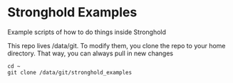 # Stronghold Examples

Example scripts of how to do things inside Stronghold

This repo lives /data/git. To modify them, you clone the repo to your home directory. That way, you can always pull in new changes

```
cd ~
git clone /data/git/stronghold_examples 
```
